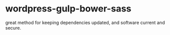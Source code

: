 # wordpress-gulp-bower-sass
great method for keeping dependencies updated, and software current and secure.
